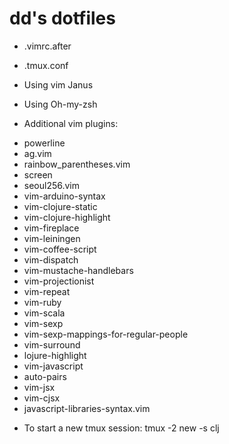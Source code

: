 # dd's dotfiles
- .vimrc.after
- .tmux.conf

- Using vim Janus
- Using Oh-my-zsh

- Additional vim plugins:
* powerline
* ag.vim
* rainbow_parentheses.vim
* screen
* seoul256.vim
* vim-arduino-syntax
* vim-clojure-static
* vim-clojure-highlight
* vim-fireplace
* vim-leiningen
* vim-coffee-script
* vim-dispatch
* vim-mustache-handlebars
* vim-projectionist
* vim-repeat
* vim-ruby
* vim-scala
* vim-sexp
* vim-sexp-mappings-for-regular-people
* vim-surround
* lojure-highlight
* vim-javascript
* auto-pairs
* vim-jsx
* vim-cjsx
* javascript-libraries-syntax.vim

- To start a new tmux session: tmux -2 new -s clj
